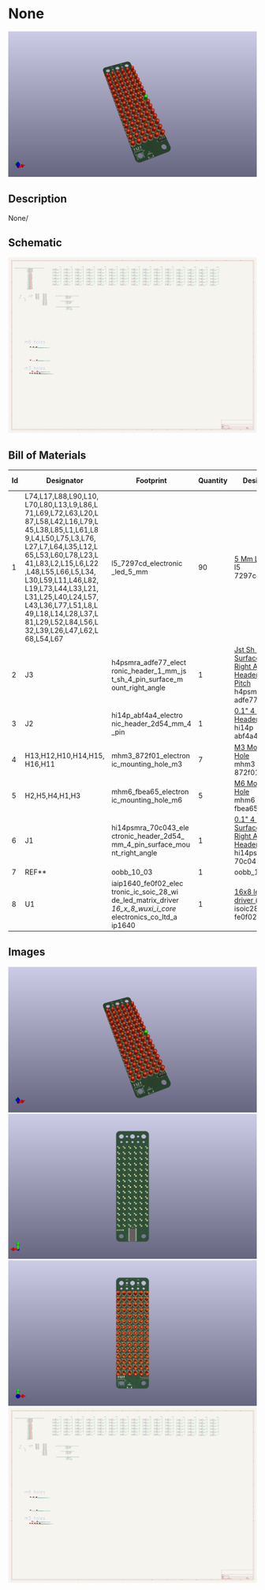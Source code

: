 # None
![None](current/working/working_3d.png)
## Description
None/
## Schematic
![None](current/working/working_schematic.png)
## Bill of Materials
| Id | Designator | Footprint | Quantity | Designation | Supplier and ref |  |
| --- | --- | --- | --- | --- | --- | --- |
| 1 | L74,L17,L88,L90,L10,<br>L70,L80,L13,L9,L86,L<br>71,L69,L72,L63,L20,L<br>87,L58,L42,L16,L79,L<br>45,L38,L85,L1,L61,L8<br>9,L4,L50,L75,L3,L76,<br>L27,L7,L64,L35,L12,L<br>65,L53,L60,L78,L23,L<br>41,L83,L2,L15,L6,L22<br>,L48,L55,L66,L5,L34,<br>L30,L59,L11,L46,L82,<br>L19,L73,L44,L33,L21,<br>L31,L25,L40,L24,L57,<br>L43,L36,L77,L51,L8,L<br>49,L18,L14,L28,L37,L<br>81,L29,L52,L84,L56,L<br>32,L39,L26,L47,L62,L<br>68,L54,L67 | l5_7297cd_electronic<br>_led_5_mm | 90 | [5 Mm Led](https://github.com/oomlout/oomlout_oomp_v3/tree/main/parts/electronic_led_5_mm)<br>l5<br>7297cd |  |  |
| 2 | J3 | h4psmra_adfe77_elect<br>ronic_header_1_mm_js<br>t_sh_4_pin_surface_m<br>ount_right_angle | 1 | [Jst Sh 4 Pin Surface Mount Right Angle Header 1 Mm Pitch](https://github.com/oomlout/oomlout_oomp_v3/tree/main/parts/electronic_header_1_mm_jst_sh_4_pin_surface_mount_right_angle)<br>h4psmra<br>adfe77 |  |  |
| 3 | J2 | hi14p_abf4a4_electro<br>nic_header_2d54_mm_4<br>_pin | 1 | [0.1" 4 Pin Header](https://github.com/oomlout/oomlout_oomp_v3/tree/main/parts/electronic_header_2d54_mm_4_pin)<br>hi14p<br>abf4a4 |  |  |
| 4 | H13,H12,H10,H14,H15,<br>H16,H11 | mhm3_872f01_electron<br>ic_mounting_hole_m3 | 7 | [M3 Mounting Hole](https://github.com/oomlout/oomlout_oomp_v3/tree/main/parts/electronic_mounting_hole_m3)<br>mhm3<br>872f01 |  |  |
| 5 | H2,H5,H4,H1,H3 | mhm6_fbea65_electron<br>ic_mounting_hole_m6 | 5 | [M6 Mounting Hole](https://github.com/oomlout/oomlout_oomp_v3/tree/main/parts/electronic_mounting_hole_m6)<br>mhm6<br>fbea65 |  |  |
| 6 | J1 | hi14psmra_70c043_ele<br>ctronic_header_2d54_<br>mm_4_pin_surface_mou<br>nt_right_angle | 1 | [0.1" 4 Pin Surface Mount Right Angle Header](https://github.com/oomlout/oomlout_oomp_v3/tree/main/parts/electronic_header_2d54_mm_4_pin_surface_mount_right_angle)<br>hi14psmra<br>70c043 |  |  |
| 7 | REF** | oobb_10_03 | 1 | oobb_10_03 |  |  |
| 8 | U1 | iaip1640_fe0f02_elec<br>tronic_ic_soic_28_wi<br>de_led_matrix_driver<br>_16_x_8_wuxi_i_core_<br>electronics_co_ltd_a<br>ip1640 | 1 | [16x8 led matrix driver (aip1640)](https://github.com/oomlout/oomlout_oomp_v3/tree/main/parts/electronic_ic_soic_28_wide_led_matrix_driver_16_x_8_wuxi_i_core_electronics_co_ltd_aip1640)<br>isoic28waip1640<br>fe0f02 |  |  |

## Images
![current/working/working_3d.png](current/working/working_3d.png)
![current/working/working_3d_back.png](current/working/working_3d_back.png)
![current/working/working_3d_front.png](current/working/working_3d_front.png)
![current/working/working_schematic.png](current/working/working_schematic.png)
